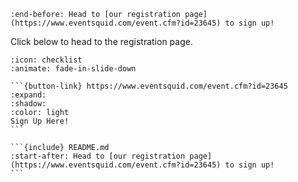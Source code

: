 ```{include} README.md
:end-before: Head to [our registration page](https://www.eventsquid.com/event.cfm?id=23645) to sign up!
```

Click below to head to the registration page.

````{dropdown} I am ready to sign up!
:icon: checklist
:animate: fade-in-slide-down

```{button-link} https://www.eventsquid.com/event.cfm?id=23645
:expand:
:shadow:
:color: light
Sign Up Here!
```

```{include} README.md
:start-after: Head to [our registration page](https://www.eventsquid.com/event.cfm?id=23645) to sign up!
```
